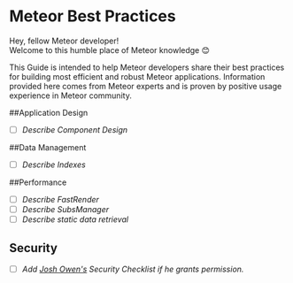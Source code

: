 # Meteor Best Practices
Hey, fellow Meteor developer!  
Welcome to this humble place of Meteor knowledge :blush:

This Guide is intended to help Meteor developers share their best practices for building most efficient and robust Meteor applications.
Information provided here comes from Meteor experts and is proven by positive usage experience in Meteor community.

##Application Design
- [ ] *Describe Component Design*  

##Data Management
- [ ] *Describe Indexes*  

##Performance
- [ ] *Describe FastRender*  
- [ ] *Describe SubsManager*
- [ ] *Describe static data retrieval*
 
## Security
- [ ] *Add [Josh Owen's](http://joshowens.me/) Security Checklist if he grants permission.*

